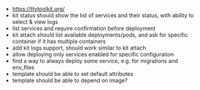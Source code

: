 - https://ttytoolkit.org/
- kit status should show the list of services and their status, with ability to select & view logs
- list services and require confirmation before deployment
- kit attach should list available deployments/pods, and ask for specific container if it has multiple containers
- add kit logs support, should work similar to kit attach
- allow deploying only services enabled for specific configuration
- find a way to always deploy some service, e.g. for migrations and env_files
- template should be able to set default attributes
- template should be able to depend on image?